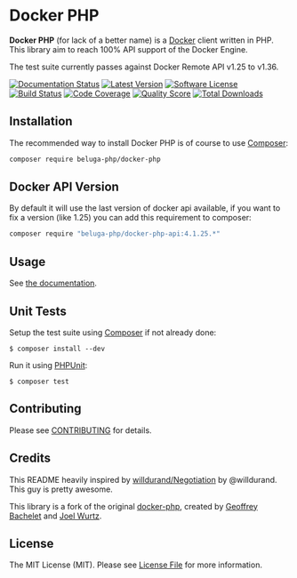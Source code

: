 # Docker PHP

**Docker PHP** (for lack of a better name) is a [Docker](http://docker.com/) client written in PHP.
This library aim to reach 100% API support of the Docker Engine.

The test suite currently passes against Docker Remote API v1.25 to v1.36.

[![Documentation Status](https://readthedocs.org/projects/docker-php/badge/?version=latest)](http://docker-php.readthedocs.org/en/latest/)
[![Latest Version](https://img.shields.io/github/release/beluga-php/docker-php.svg?style=flat-square)](https://github.com/beluga-php/docker-php/releases)
[![Software License](https://img.shields.io/badge/license-MIT-brightgreen.svg?style=flat-square)](LICENSE)
[![Build Status](https://img.shields.io/travis/beluga-php/docker-php.svg?branch=master&style=flat-square)](https://travis-ci.org/beluga-php/docker-php)
[![Code Coverage](https://img.shields.io/scrutinizer/coverage/g/beluga-php/docker-php.svg?style=flat-square)](https://scrutinizer-ci.com/g/beluga-php/docker-php)
[![Quality Score](https://img.shields.io/scrutinizer/g/beluga-php/docker-php.svg?style=flat-square)](https://scrutinizer-ci.com/g/beluga-php/docker-php)
[![Total Downloads](https://img.shields.io/packagist/dt/beluga-php/docker-php.svg?style=flat-square)](https://packagist.org/packages/beluga-php/docker-php)

## Installation

The recommended way to install Docker PHP is of course to use [Composer](http://getcomposer.org/):

```bash
composer require beluga-php/docker-php
```

## Docker API Version

By default it will use the last version of docker api available, if you want to fix a version (like 1.25) you can add this
requirement to composer:

```bash
composer require "beluga-php/docker-php-api:4.1.25.*"
```

## Usage

See [the documentation](http://docker-php.readthedocs.org/en/latest/).

## Unit Tests

Setup the test suite using [Composer](http://getcomposer.org/) if not already done:

```
$ composer install --dev
```

Run it using [PHPUnit](http://phpunit.de/):

```
$ composer test
```

## Contributing

Please see [CONTRIBUTING](CONTRIBUTING.md) for details.

## Credits

This README heavily inspired by [willdurand/Negotiation](https://github.com/willdurand/Negotiation) by @willdurand. This guy is pretty awesome.

This library is a fork of the original [docker-php](https://github.com/docker-php/docker-php), created by [Geoffrey Bachelet](https://github.com/ubermuda) and [Joel Wurtz](https://github.com/joelwurtz).

## License

The MIT License (MIT). Please see [License File](LICENSE) for more information.
